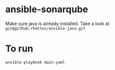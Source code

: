 # ansible-sonarqube

Make sure java is already installed. Take a look at `git@github:rhattox/ansible-java.git`

# To run

```
ansible-playbook main.yaml
```
